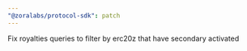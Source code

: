```yaml
---
"@zoralabs/protocol-sdk": patch
---
```


Fix royalties queries to filter by erc20z that have secondary activated
